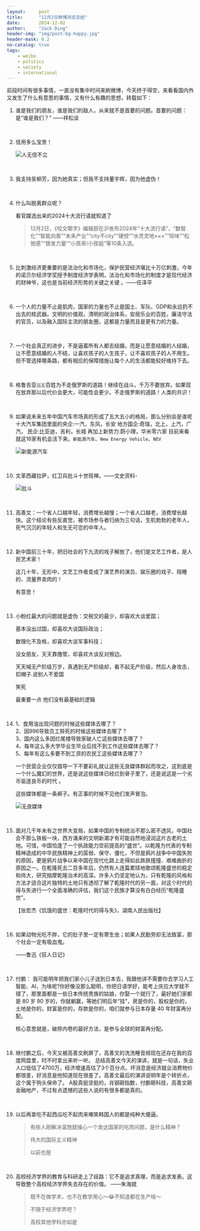 ```yaml
---
layout:     post
title:      "12月2日微博浏览总结"
date:       2024-12-02
author:     "Jack Ding"
header-img: "img/post-bg-happy.jpg"
header-mask: 0.2
no-catalog: true
tags:
    - weibo
    - politics
    - society
    - international
---
```


前段时间有很多事情，一直没有集中时间来刷微博，今天终于得空，来看看国内外又发生了什么有意思的事情，又有什么有趣的思想，转载如下：



1. 谁是我们的朋友，谁是我们的敌人，从来就不是首要的问题。首要的问题：是“谁是我们？” ——祥松谈
<br>


2. 信用多么宝贵！

   ![人无信不立](/img/in-post/weibo/post-weibo-credit.jpg)
<br>


3. 我支持吴柳芳，因为她真实；但我不支持董宇辉，因为他虚伪！
<br>


4. 什么叫脱离群众呢？

   看官媒选出来的2024十大流行语就知道了 

   > 12月2日，《咬文嚼字》编辑部在沪发布2024年“十大流行语”，“数智化”“智能向善”“未来产业”“city不city”“硬控”“水灵灵地×××”“班味”“松弛感”“银发力量”“小孩哥/小孩姐”等10条入选。
<br>


5. 比刺激经济更重要的是法治化和市场化，保护民营经济堪比十万亿刺激，今年的诺贝尔经济学奖授予制度经济学表明，法治化和市场化的制度才是现代经济的财神爷，这也是当前经济形势的关键之关键 。——任泽平
<br>


6. 一个人的力量不止是肌肉，国家的力量也不止是国土、军队、GDP和永远扔不出去的核武器。文明的价值观，清明的政治体系，安居乐业的百姓，廉洁守法的官员，以及融入国际主流的朋友圈，这都是力量而且是更有力的力量。
<br>


7. 一个社会真正的进步，不是逼着所有人都去结婚，而是让愿意结婚的人结婚，让不愿意结婚的人不结，让喜欢孩子的人生孩子，让不喜欢孩子的人不用生。但不管选择哪条路，都有相应的保障措施让每个人的生活都能较好维持下去。 
<br>


8. 格鲁吉亚🇬🇪百姓为不走俄罗斯的道路！继续在战斗。千万不要放弃。如果现在放弃那以后代价会更大，可能性会更少。不走俄罗斯的道路！人类的共识！
<br>


9. 如果说未来五年中国汽车市场真的形成了五大五小的格局，那么分别会是谁呢
   十大汽车集团里面的央企:一汽，东风，长安
   地方国企:奇瑞，北上，上汽，广汽，
   民企:比亚迪，吉利，长城
   再加上新势力:蔚小理，华米零六家
   目前来看就这16家有机会活下来。`新能源汽车`、`New Energy Vehicle`、`NEV`

   ![新能源汽车](/img/in-post/weibo/post-weibo-car.jpg)
<br>


10. 文革西藏拉萨，红卫兵批斗十世班禅。——文史资料-

    ![批斗](/img/in-post/weibo/post-weibo-tibet.jpg)
<br>


11. 高善文：一个省人口越年轻，消费增长越慢；一个省人口越老，消费增长越快。这个结论有些反直觉，被市场参与者归纳为三句话，生机勃勃的老年人，死气沉沉的年轻人和生无可恋的中年人。
<br>


12. 新中国前三十年，把旧社会的下九流的戏子解放了，他们是文艺工作者，是人民艺术家！

    这几十年，无形中，文艺工作者变成了演艺界的演员、娱乐圈的戏子、陪睡的、流量界卖肉的！

    有意思！ 
<br>


13. 小粉红最大的问题就是虚伪：交税交的最少，却喜欢大谈爱国；

    基本没出过国，却喜欢大谈国际政治；

    数理化不及格，却喜欢大谈军事科技；

    没女朋友，天天靠撸管，却喜欢大谈反对擦边。 

    天天喊无产阶级万岁，真遇到无产阶级却，看不起无产阶级，然后人身攻击，扣帽子.说别人不爱国

    笑死

    最重要一点  他们没有最基础的逻辑
<br>


14. 1、食用油出现问题的时候这些媒体去哪了？<br>
    2、因996导致员工猝死的时候这些媒体去哪了？<br>
    3、国内这么多因烂尾楼导致家破人亡这些媒体去哪了？<br>
    4、每年这么多大学毕业生毕业后找不到工作这些媒体去哪了？<br>
    5、每年有这么多要不到工资的农民工这些媒体去哪了？<br>

    一个民营企业仅仅倡导一下不要彩礼就让这些无良媒体群起而攻之，这到底是一个什么魔幻的世界，还是说这些媒体已经烂到骨子里了，还是说这是一个劣币驱逐良币的时代 。
        
    这些媒体都是一条裤子。有正事的时候不见他们发声冒泡。

    ![无良媒体](/img/in-post/weibo/post-weibo-press.jpg)
<br>


15. 面对几千年未有之世界大变局，如果中国的专制统治不那么密不透风，中国社会不那么铁板一块，西方涌来的文明新潮才有可能自然地浸润这片古老的土地。可惜，中国恰逢了一个执政能力空前提高的“盛世”。以乾隆为代表的专制精神造成的中华民族精神上的孱弱、保守、僵化，不但是鸦片战争中中国失败的原因，更是鸦片战争以来中国在现代化路上走得如此跌跌撞撞、艰难曲折的原因之一。在乾隆死去二百多年后，仍然有人连篇累牍地歌颂乾隆盛世的稳定和伟大，研究揣摩乾隆治术的高深。许多人仍坚定地认为，只有乾隆的风格和方法才适合这片独特的土地只有透彻了解了乾隆时代的另一面，对这个时代的得与失进行一个全面准确的评估，我们这个民族才算没有白白经历“乾隆盛世”。

    【张宏杰《饥饿的盛世：乾隆时代的得与失》，湖南人民出版社】
<br>


16. 如果动物光吃不胖，它的肚子里一定有寄生虫；如果人民勤劳却无法致富，那个社会一定有吸血鬼。

    ——鲁迅《狂人日记》 
<br>


17. 付鹏：
    我可能明年把我们家小儿子送到日本去，我跟他讲不需要你去学习人工智能、AI，为啥呢?你好像没那么聪明，你把日语学好，能考上庆应大学就不错了，那里面都是一些日本传统贵族的姑娘，你娶一个就行了，最好她们家都是 80 岁 90 岁的，你就躺赢，等她们明后年“挂”，房是你的，股权是你的，土地是你的，财富是你的，存款是你的，咱们就参与日本存量 40 年财富再分配。

    核心意思就是，破除内卷的最好方法，是参与全球的财富再分配。
<br>


18. 继付鹏之后，今天又被高善文刷屏了，高善文的洗洗睡音频现在还存在我的百度网盘里，时不时拿出来听一听。
    总结高善文今天的演讲，就是一句话，失业人口低估了4700万，经济增速高估了3个百分点。坏消息是经济就业消费物价都很差，好消息是他知道现在很差了。高善文最后的演讲说明年是个转折点，这个属于狗头保命了。
    A股真挺坚挺的，肖钢砸指数，付鹏砸科技，高善文砸金融地产，不过有点遗憾的这些人说的有很多都是真的。
<br>


19. 以后再拿吃不起西瓜吃不起肉来嘲笑韩国人的都是纯种大傻逼。

    > 有些人刚解决温饱就操心一个发达国家的吃肉问题，是什么精神？
    >
    > 伟大的国际主义精神
    >
    > 以前也是
<br>


20. 高校经济学界的教育与科研走上了歧路：它不是追求真理，而是追求发表。这导致整个高校经济学界失去存在的价值。 ——朱海就

    > 既不在做学术，也不在教学用心～:joy:不知道都在生产啥～
    >
    > 不限于经济学界吧？
    >
    > 高校其他学科亦如是
